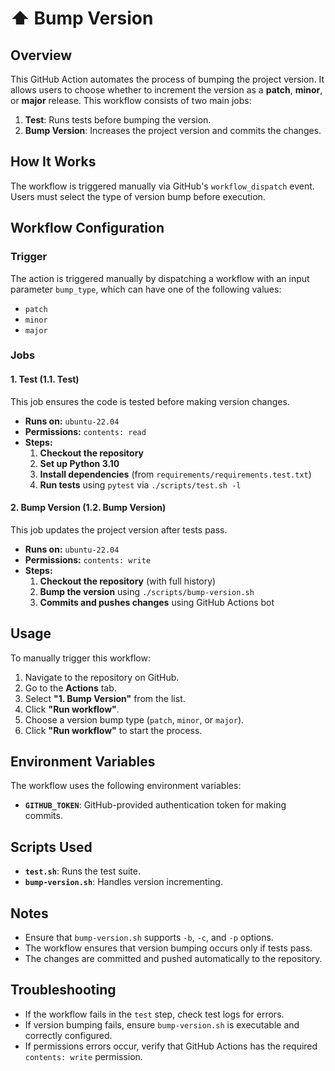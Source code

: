 # ⬆️ Bump Version

## Overview

This GitHub Action automates the process of bumping the project version. It allows users to choose whether to increment the version as a **patch**, **minor**, or **major** release. This workflow consists of two main jobs:

1. **Test**: Runs tests before bumping the version.
2. **Bump Version**: Increases the project version and commits the changes.

## How It Works

The workflow is triggered manually via GitHub's `workflow_dispatch` event. Users must select the type of version bump before execution.

## Workflow Configuration

### **Trigger**

The action is triggered manually by dispatching a workflow with an input parameter `bump_type`, which can have one of the following values:

- `patch`
- `minor`
- `major`

### **Jobs**

#### **1. Test (1.1. Test)**

This job ensures the code is tested before making version changes.

- **Runs on:** `ubuntu-22.04`
- **Permissions:** `contents: read`
- **Steps:**
    1. **Checkout the repository**
    2. **Set up Python 3.10**
    3. **Install dependencies** (from `requirements/requirements.test.txt`)
    4. **Run tests** using `pytest` via `./scripts/test.sh -l`

#### **2. Bump Version (1.2. Bump Version)**

This job updates the project version after tests pass.

- **Runs on:** `ubuntu-22.04`
- **Permissions:** `contents: write`
- **Steps:**
    1. **Checkout the repository** (with full history)
    2. **Bump the version** using `./scripts/bump-version.sh`
    3. **Commits and pushes changes** using GitHub Actions bot

## Usage

To manually trigger this workflow:

1. Navigate to the repository on GitHub.
2. Go to the **Actions** tab.
3. Select **"1. Bump Version"** from the list.
4. Click **"Run workflow"**.
5. Choose a version bump type (`patch`, `minor`, or `major`).
6. Click **"Run workflow"** to start the process.

## Environment Variables

The workflow uses the following environment variables:

- **`GITHUB_TOKEN`**: GitHub-provided authentication token for making commits.

## Scripts Used

- **`test.sh`**: Runs the test suite.
- **`bump-version.sh`**: Handles version incrementing.

## Notes

- Ensure that `bump-version.sh` supports `-b`, `-c`, and `-p` options.
- The workflow ensures that version bumping occurs only if tests pass.
- The changes are committed and pushed automatically to the repository.

## Troubleshooting

- If the workflow fails in the `test` step, check test logs for errors.
- If version bumping fails, ensure `bump-version.sh` is executable and correctly configured.
- If permissions errors occur, verify that GitHub Actions has the required `contents: write` permission.
